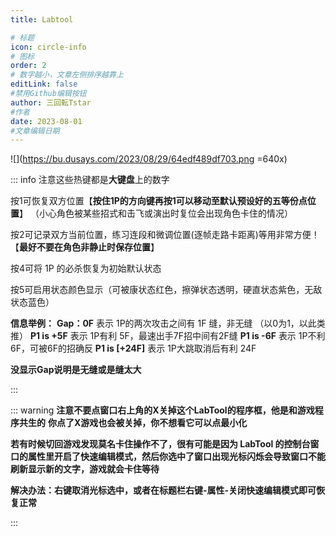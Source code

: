 ```yaml
---
title: Labtool 

# 标题
icon: circle-info
# 图标
order: 2
# 数字越小，文章左侧排序越靠上
editLink: false
#禁用Github编辑按钮
author: 三回転Tstar
#作者
date: 2023-08-01
#文章编辑日期
---
```



![](https://bu.dusays.com/2023/08/29/64edf489df703.png =640x)

::: info
注意这些热键都是**大键盘**上的数字

按1可恢复双方位置【**按住1P的方向键再按1可以移动至默认预设好的五等份点位置**】
（小心角色被某些招式和击飞或演出时复位会出现角色卡住的情况）

按2可记录双方当前位置，练习连段和微调位置(逐帧走路卡距离)等用非常方便！【**最好不要在角色非静止时保存位置**】

按4可将 1P 的必杀恢复为初始默认状态

按5可启用状态颜色显示（可被康状态红色，擦弹状态透明，硬直状态紫色，无敌状态蓝色）

**信息举例：**
**Gap：0F**         表示 1P的两次攻击之间有 1F 缝，非无缝 （以0为1，以此类推）
**P1 is +5F**       表示 1P有利 5F，最速出手7F招中间有2F缝
**P1 is -6F**     表示 1P不利 6F，可被6F的招确反
**P1 is [+24F]**    表示 1P大跳取消后有利 24F

**没显示Gap说明是无缝或是缝太大**

:::

::: warning
**注意不要点窗口右上角的X关掉这个LabTool的程序框，他是和游戏程序共生的**
**你点了X游戏也会被关掉，你不想看它可以点最小化**

**若有时候切回游戏发现莫名卡住操作不了，很有可能是因为 LabTool 的控制台窗口的属性里开启了快速编辑模式，然后你选中了窗口出现光标闪烁会导致窗口不能刷新显示新的文字，游戏就会卡住等待**

**解决办法：右键取消光标选中，或者在标题栏右键-属性-关闭快速编辑模式即可恢复正常**

:::
